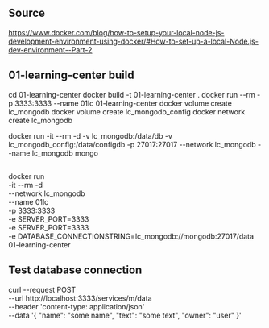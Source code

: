 
## Source
https://www.docker.com/blog/how-to-setup-your-local-node-js-development-environment-using-docker/#How-to-set-up-a-local-Node.js-dev-environment--Part-2
## 01-learning-center build
cd 01-learning-center
docker build -t 01-learning-center .
docker run --rm -p 3333:3333 --name 01lc 01-learning-center
docker volume create lc_mongodb
docker volume create lc_mongodb_config
docker network create lc_mongodb

docker run -it --rm -d -v lc_mongodb:/data/db -v lc_mongodb_config:/data/configdb -p 27017:27017 --network lc_mongodb --name lc_mongodb mongo

## 
docker run \
-it --rm -d \
--network lc_mongodb \
--name 01lc \
-p 3333:3333 \
-e SERVER_PORT=3333 \
-e SERVER_PORT=3333 \
-e DATABASE_CONNECTIONSTRING=lc_mongodb://mongodb:27017/data \
01-learning-center

## Test database connection
curl --request POST \
--url http://localhost:3333/services/m/data \
  --header 'content-type: application/json' \
  --data '{
"name": "some name",
"text": "some text",
"owner": "user"
}'
